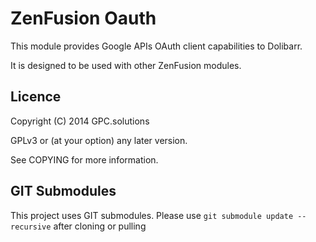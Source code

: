 ZenFusion Oauth
===============

This module provides Google APIs OAuth client capabilities to Dolibarr.

It is designed to be used with other ZenFusion modules.

Licence
-------

Copyright (C) 2014 GPC.solutions

GPLv3 or (at your option) any later version.

See COPYING for more information.

GIT Submodules
--------------

This project uses GIT submodules. Please use `git submodule update --recursive` after cloning or pulling
